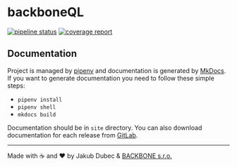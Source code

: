 # backboneQL

[![pipeline status](https://dev01.backbone.sk/backboneql/backboneql-python/badges/master/pipeline.svg)](https://dev01.backbone.sk/backboneql/backboneql-python/commits/master)
[![coverage report](https://dev01.backbone.sk/backboneql/backboneql-python/badges/master/coverage.svg)](https://dev01.backbone.sk/backboneql/backboneql-python/commits/master)

## Documentation

Project is managed by [pipenv]() and documentation is generated by [MkDocs](https://www.mkdocs.org/). If you want to
generate documentation you need to follow these simple steps:

- `pipenv install`
- `pipenv shell`
- `mkdocs build`

Documentation should be in `site` directory. You can also download documentation for each release from
[GitLab](https://gitlab.backbone.sk/backboneql/backboneql-python/tags).

---
Made with ☕️ and ❤️ by Jakub Dubec & [BACKBONE s.r.o.](https://www.backbone.sk/en/)
